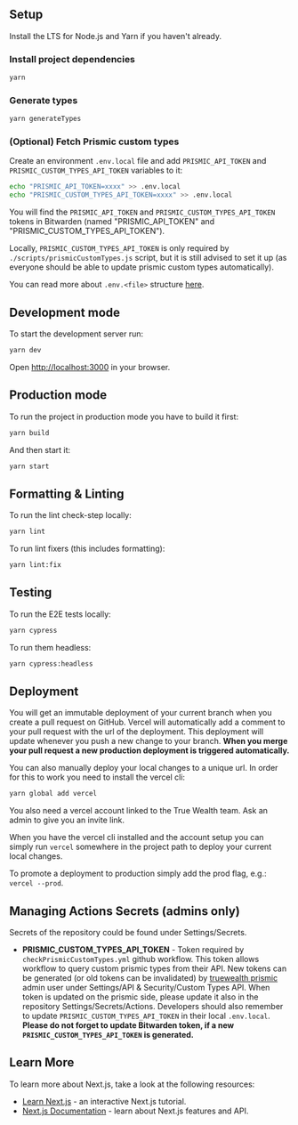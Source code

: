 ## Setup

Install the LTS for Node.js and Yarn if you haven't already.

### Install project dependencies

```bash
yarn
```

### Generate types

```bash
yarn generateTypes
```

### (Optional) Fetch Prismic custom types

Create an environment `.env.local` file and add `PRISMIC_API_TOKEN` and `PRISMIC_CUSTOM_TYPES_API_TOKEN` variables to
it:

```bash
echo "PRISMIC_API_TOKEN=xxxx" >> .env.local
echo "PRISMIC_CUSTOM_TYPES_API_TOKEN=xxxx" >> .env.local
```

You will find the `PRISMIC_API_TOKEN` and `PRISMIC_CUSTOM_TYPES_API_TOKEN` tokens in Bitwarden (named "PRISMIC_API_TOKEN" and "PRISMIC_CUSTOM_TYPES_API_TOKEN").

Locally, `PRISMIC_CUSTOM_TYPES_API_TOKEN` is only required by `./scripts/prismicCustomTypes.js` script, but it is still
advised to set it up (as everyone should be able to update prismic custom types automatically).

You can read more about `.env.<file>`
structure [here](https://nextjs.org/docs/basic-features/environment-variables#default-environment-variables).

## Development mode

To start the development server run:

```bash
yarn dev
```

Open [http://localhost:3000](http://localhost:3000) in your browser.

## Production mode

To run the project in production mode you have to build it first:

```bash
yarn build
```

And then start it:

```bash
yarn start
```

## Formatting & Linting

To run the lint check-step locally:

```bash
yarn lint
```

To run lint fixers (this includes formatting):

```bash
yarn lint:fix
```

## Testing

To run the E2E tests locally:

```bash
yarn cypress
```

To run them headless:

```bash
yarn cypress:headless
```

## Deployment

You will get an immutable deployment of your current branch when you create a pull request on GitHub. Vercel will
automatically add a comment to your pull request with the url of the deployment. This deployment will update whenever
you push a new change to your branch.
**When you merge your pull request a new production deployment is triggered automatically.**

You can also manually deploy your local changes to a unique url. In order for this to work you need to install the
vercel cli:

```bash
yarn global add vercel
```

You also need a vercel account linked to the True Wealth team. Ask an admin to give you an invite link.

When you have the vercel cli installed and the account setup you can simply run `vercel` somewhere in the project path
to deploy your current local changes.

To promote a deployment to production simply add the prod flag, e.g.: `vercel --prod`.

## Managing Actions Secrets (admins only)

Secrets of the repository could be found under Settings/Secrets.

- <strong>PRISMIC_CUSTOM_TYPES_API_TOKEN</strong> - Token required by `checkPrismicCustomTypes.yml` github workflow.
  This token allows workflow to query custom prismic types from their API. New tokens can be generated (or old tokens
  can be invalidated) by [truewealth prismic](https://truewealth.prismic.io/) admin user under Settings/API &
  Security/Custom Types API. When token is updated on the prismic side, please update it also in the repository
  Settings/Secrets/Actions. Developers should also remember to update `PRISMIC_CUSTOM_TYPES_API_TOKEN` in their
  local `.env.local`. <strong>Please do not forget to update Bitwarden token, if a new
  `PRISMIC_CUSTOM_TYPES_API_TOKEN` is generated.</strong>

## Learn More

To learn more about Next.js, take a look at the following resources:

- [Learn Next.js](https://nextjs.org/learn) - an interactive Next.js tutorial.
- [Next.js Documentation](https://nextjs.org/docs) - learn about Next.js features and API.
